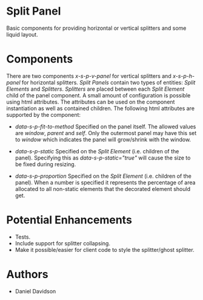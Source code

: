 # Split Panel

Basic components for providing horizontal or vertical splitters and
some liquid layout.

# Components

There are two components *x-s-p-v-panel* for vertical splitters and
*x-s-p-h-panel* for horizontal splitters. *Split Panels* contain two
types of entities: *Split Elements* and *Splitters*. *Splitters* are
placed between each *Split Element* child of the panel component. A
small amount of configuration is possible using html attributes. The
attributes can be used on the component instantiation as well as
contained children. The following html attributes are supported by the
component:
 
 * *data-s-p-fit-to-method* Specified on the panel itself. The allowed
   values are *window*, *parent* and *self*. Only the outermost panel
   may have this set to *window* which indicates the panel will
   grow/shrink with the window.

 * *data-s-p-static* Specified on the *Split Element* (i.e. children
    of the panel). Specifying this as *data-s-p-static="true"* will
    cause the size to be fixed during resizing.

 * *data-s-p-proportion* Specified on the *Split Element*
    (i.e. children of the panel). When a number is specified it
    represents the percentage of area allocated to all non-static
    elements that the decorated element should get.

# Potential Enhancements

 * Tests.
 * Include support for splitter collapsing.
 * Make it possible/easier for client code to style the splitter/ghost splitter.

# Authors
 * Daniel Davidson
